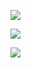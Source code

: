 ![](https://jackeroo-org-1257348434.cos.ap-hongkong.myqcloud.com/vmware-dashborad-en.png)

![](https://jackeroo-org-1257348434.cos.ap-hongkong.myqcloud.com/vmware-pci-passth.png)

![](https://jackeroo-org-1257348434.cos.ap-hongkong.myqcloud.com/%E5%85%AD%E8%A7%86%E5%9B%BE.webp)
